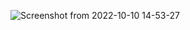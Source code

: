 ![Screenshot from 2022-10-10 14-53-27](https://user-images.githubusercontent.com/68273655/194860776-25d46206-14f6-4345-abd3-7c49bcf39a82.png)









